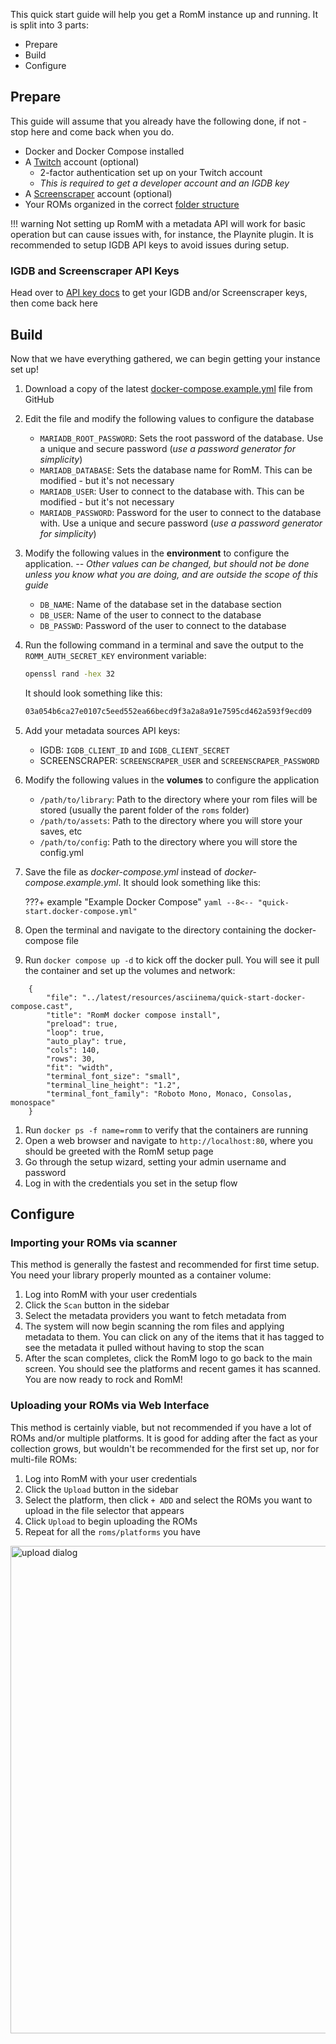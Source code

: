 <!-- trunk-ignore-all(prettier) -->

This quick start guide will help you get a RomM instance up and running. It is split into 3 parts:

- Prepare
- Build
- Configure

## Prepare

This guide will assume that you already have the following done, if not - stop here and come back when you do.

- Docker and Docker Compose installed
- A <a href="https://dev.twitch.tv" target="_blank" rel="noopener noreferrer">Twitch</a> account (optional)
    - 2-factor authentication set up on your Twitch account
    - _This is required to get a developer account and an IGDB key_
- A <a href="https://www.screenscraper.fr/" target="_blank" rel="noopener noreferrer">Screenscraper</a> account (optional)
- Your ROMs organized in the correct [folder structure](../Folder-Structure)

<!-- prettier-ignore -->
!!! warning
    Not setting up RomM with a metadata API will work for basic operation but can cause issues with, for instance, the Playnite plugin. It is recommended to setup IGDB API keys to avoid issues during setup.

### IGDB and Screenscraper API Keys

Head over to [API key docs](../Metadata-Providers) to get your IGDB and/or Screenscraper keys, then come back here

## Build

Now that we have everything gathered, we can begin getting your instance set up!

<!-- trunk-ignore-begin(markdownlint/MD040) -->
1. Download a copy of the latest <a href="https://github.com/rommapp/romm/blob/release/examples/docker-compose.example.yml" target="_blank" rel="noopener noreferrer">docker-compose.example.yml</a> file from GitHub
3. Edit the file and modify the following values to configure the database
    - `MARIADB_ROOT_PASSWORD`: Sets the root password of the database. Use a unique and secure password (_use a password generator for simplicity_)
    - `MARIADB_DATABASE`: Sets the database name for RomM. This can be modified - but it's not necessary
    - `MARIADB_USER`: User to connect to the database with. This can be modified - but it's not necessary
    - `MARIADB_PASSWORD`: Password for the user to connect to the database with. Use a unique and secure password (_use a password generator for simplicity_)
4. Modify the following values in the **environment** to configure the application. _-- Other values can be changed, but should not be done unless you know what you are doing, and are outside the scope of this guide_
    - `DB_NAME`: Name of the database set in the database section
    - `DB_USER`: Name of the user to connect to the database
    - `DB_PASSWD`: Password of the user to connect to the database
5. Run the following command in a terminal and save the output to the `ROMM_AUTH_SECRET_KEY` environment variable:
    ```sh
    openssl rand -hex 32
    ```
    It should look something like this:
    ```sh
    03a054b6ca27e0107c5eed552ea66becd9f3a2a8a91e7595cd462a593f9ecd09
    ```
6. Add your metadata sources API keys:
    - IGDB: `IGDB_CLIENT_ID` and `IGDB_CLIENT_SECRET`
    - SCREENSCRAPER: `SCREENSCRAPER_USER` and `SCREENSCRAPER_PASSWORD`
7. Modify the following values in the **volumes** to configure the application
    - `/path/to/library`: Path to the directory where your rom files will be stored (usually the parent folder of the `roms` folder)
    - `/path/to/assets`: Path to the directory where you will store your saves, etc
    - `/path/to/config`: Path to the directory where you will store the config.yml
8. Save the file as _docker-compose.yml_ instead of _docker-compose.example.yml_. It should look something like this:

    <!-- prettier-ignore -->
    ???+ example "Example Docker Compose"
        ``` yaml
        --8<-- "quick-start.docker-compose.yml"
        ```

9.  Open the terminal and navigate to the directory containing the docker-compose file
10. Run `docker compose up -d` to kick off the docker pull. You will see it pull the container and set up the volumes and network:
```asciinema-player
    {
        "file": "../latest/resources/asciinema/quick-start-docker-compose.cast",
        "title": "RomM docker compose install",
        "preload": true,
        "loop": true,
        "auto_play": true,
        "cols": 140,
        "rows": 30,
        "fit": "width",
        "terminal_font_size": "small",
        "terminal_line_height": "1.2",
        "terminal_font_family": "Roboto Mono, Monaco, Consolas, monospace"
    }
```

1.  Run `docker ps -f name=romm` to verify that the containers are running
2.  Open a web browser and navigate to `http://localhost:80`, where you should be greeted with the RomM setup page
3.  Go through the setup wizard, setting your admin username and password
4.  Log in with the credentials you set in the setup flow
<!-- trunk-ignore-end(markdownlint/MD040) -->

## Configure

### Importing your ROMs via scanner

This method is generally the fastest and recommended for first time setup. You need your library properly mounted as a container volume:

1. Log into RomM with your user credentials
2. Click the `Scan` button in the sidebar
3. Select the metadata providers you want to fetch metadata from
4. The system will now begin scanning the rom files and applying metadata to them. You can click on any of the items that it has tagged to see the metadata it pulled without having to stop the scan
5. After the scan completes, click the RomM logo to go back to the main screen. You should see the platforms and recent games it has scanned. You are now ready to rock and RomM!

### Uploading your ROMs via Web Interface

This method is certainly viable, but not recommended if you have a lot of ROMs and/or multiple platforms. It is good for adding after the fact as your collection grows, but wouldn't be recommended for the first set up, nor for multi-file ROMs:

1. Log into RomM with your user credentials
2. Click the `Upload` button in the sidebar
3. Select the platform, then click `+ ADD` and select the ROMs you want to upload in the file selector that appears
4. Click `Upload` to begin uploading the ROMs
5. Repeat for all the `roms/platforms` you have

<img src="https://raw.githubusercontent.com/rommapp/docs/refs/heads/main/docs/resources/quickstart/upload_roms.png" width="780" alt="upload dialog">
